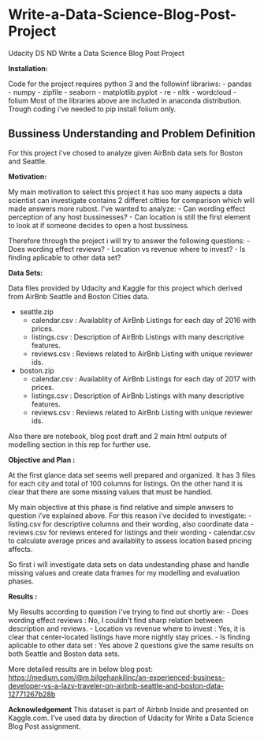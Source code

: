 # Write-a-Data-Science-Blog-Post-Project
Udacity DS ND Write a Data Science Blog Post Project

**Installation:**

Code for the project requires python 3 and the followinf librariws:
    - pandas
    - numpy
    - zipfile
    - seaborn
    - matplotlib.pyplot
    - re
    - nltk
    - wordcloud
    - folium
Most of the libraries above are included in anaconda distribution. Trough coding i've needed to pip install folium only.

## Bussiness Understanding and Problem Definition
For this project i've chosed to analyze given AirBnb data sets for Boston and Seattle.

**Motivation:**

My main motivation to select this project it has soo many aspects a data scientist can investigate
contains 2 differet citties for comparison which will made answers more rubost.
I've wanted to analyze:
    - Can wording effect perception of any host bussinesses?
    - Can location is still the first element to look at if someone decides to open a host bussiness. 

Therefore through the project i will try to answer the following questions:
    - Does wording effect reviews?
    - Location vs revenue where to invest?
    - Is finding aplicable to other data set?

**Data Sets:**

Data files provided by Udacity and Kaggle for this project which derived from AirBnb Seattle and Boston Cities data.
- seattle.zip
    - calendar.csv : Availablity of AirBnb Listings for each day of 2016 with prices.
    - listings.csv : Description of AirBnb Listings with many descriptive features.
    - reviews.csv : Reviews related to AirBnb Listing with unique reviewer ids.
- boston.zip
    - calendar.csv : Availablity of AirBnb Listings for each day of 2017 with prices.
    - listings.csv : Description of AirBnb Listings with many descriptive features.
    - reviews.csv : Reviews related to AirBnb Listing with unique reviewer ids.

Also there are notebook, blog post draft and 2 main html outputs of modelling section in this rep for further use.

**Objective and Plan :**

At the first glance data set seems well prepared and organized. It has 3 files for each city and total of 100 columns for listings. On the other hand it is clear that there are some missing values that must be handled.

My main objective at this phase is find relative and simple anwsers to question i've explained above. For this reason i've decided to investigate:
    - listing.csv for descriptive columns and their wording, also coordinate data
    - reviews.csv for reviews entered for listings and their wording
    - calendar.csv to calculate average prices and availablity to assess location based pricing affects.

So first i will investigate data sets on data undestanding phase and handle missing values and create data frames for my modelling and evaluation phases. 

**Results :**

My Results according to question i've trying to find out shortly are:
    - Does wording effect reviews : No, I couldn't find sharp relation between description and reviews.
    - Location vs revenue where to invest : Yes, it is clear that center-located listings have more nightly stay prices.
    - Is finding aplicable to other data set : Yes above 2 questions give the same results on both Seattle and Boston data sets.

More detailed results are in below blog post:
https://medium.com/@m.bilgehankilinc/an-experienced-business-developer-vs-a-lazy-traveler-on-airbnb-seattle-and-boston-data-12771267b28b

**Acknowledgement**
This dataset is part of Airbnb Inside and presented on Kaggle.com. I've used data by direction of Udacity for Write a Data Science Blog Post assignment.
